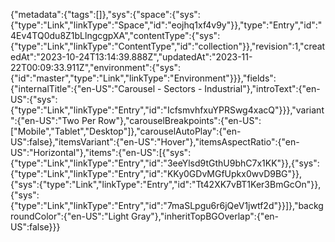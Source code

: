{"metadata":{"tags":[]},"sys":{"space":{"sys":{"type":"Link","linkType":"Space","id":"eojhq1xf4v9y"}},"type":"Entry","id":"4Ev4TQ0du8Z1bLlngcgpXA","contentType":{"sys":{"type":"Link","linkType":"ContentType","id":"collection"}},"revision":1,"createdAt":"2023-10-24T13:14:39.888Z","updatedAt":"2023-11-22T00:09:33.911Z","environment":{"sys":{"id":"master","type":"Link","linkType":"Environment"}}},"fields":{"internalTitle":{"en-US":"Carousel - Sectors - Industrial"},"introText":{"en-US":{"sys":{"type":"Link","linkType":"Entry","id":"IcfsmvhfxuYPRSwg4xacQ"}}},"variant":{"en-US":"Two Per Row"},"carouselBreakpoints":{"en-US":["Mobile","Tablet","Desktop"]},"carouselAutoPlay":{"en-US":false},"itemsVariant":{"en-US":"Hover"},"itemsAspectRatio":{"en-US":"Horizontal"},"items":{"en-US":[{"sys":{"type":"Link","linkType":"Entry","id":"3eeYlsd9tGthU9bhC7x1KK"}},{"sys":{"type":"Link","linkType":"Entry","id":"KKy0GDvMGfUpkx0wvD9BG"}},{"sys":{"type":"Link","linkType":"Entry","id":"Tt42XK7vBT1Ker3BmGcOn"}},{"sys":{"type":"Link","linkType":"Entry","id":"7maSLpgu6r6jQeV1jwtf2d"}}]},"backgroundColor":{"en-US":"Light Gray"},"inheritTopBGOverlap":{"en-US":false}}}